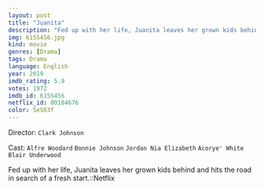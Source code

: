 ```yaml
---
layout: post
title: "Juanita"
description: "Fed up with her life, Juanita leaves her grown kids behind and hits the road in search of a fresh start.::Netflix.."
img: 6155456.jpg
kind: movie
genres: [Drama]
tags: Drama 
language: English
year: 2019
imdb_rating: 5.9
votes: 1972
imdb_id: 6155456
netflix_id: 80184676
color: 5e503f
---
```

Director: `Clark Johnson`  

Cast: `Alfre Woodard` `Bonnie Johnson` `Jordan Nia Elizabeth` `Acorye' White` `Blair Underwood` 

Fed up with her life, Juanita leaves her grown kids behind and hits the road in search of a fresh start.::Netflix